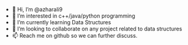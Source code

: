 - 👋 Hi, I’m @azharali9
- 👀 I’m interested in c++/java/python programming
- 🌱 I’m currently learning Data Structures
- 💞️ I’m looking to collaborate on any project related to data structures
- 📫 Reach me on github so we can further discuss.

<!---
azharali9/azharali9 is a ✨ special ✨ repository because its `README.md` (this file) appears on your GitHub profile.
You can click the Preview link to take a look at your changes.
--->
